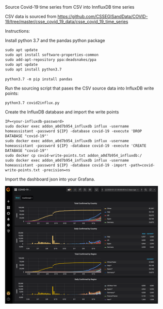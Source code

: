 Source Covid-19 time series from CSV into InnfluxDB time series

CSV data is sourced from https://github.com/CSSEGISandData/COVID-19/tree/master/csse_covid_19_data/csse_covid_19_time_series

Instructions:

Install python 3.7 and the pandas python package

```
sudo apt update
sudo apt install software-properties-common
sudo add-apt-repository ppa:deadsnakes/ppa
sudo apt update
sudo apt install python3.7

python3.7 -m pip install pandas
```

Run the sourcing script that pases the CSV source data into InfluxDB write points:

```
python3.7 covid2influx.py
```

Create the InfluxDB database and import the write points
```
IP=<your-influxdb-password>
sudo docker exec addon_a0d7b954_influxdb influx -username homeassistant -password ${IP} -database covid-19 -execute 'DROP DATABASE "covid-19"'
sudo docker exec addon_a0d7b954_influxdb influx -username homeassistant -password ${IP} -database covid-19 -execute 'CREATE DATABASE "covid-19"'
sudo docker cp covid-write-points.txt addon_a0d7b954_influxdb:/
sudo docker exec addon_a0d7b954_influxdb influx -username homeassistant -password ${IP} -database covid-19 -import -path=covid-write-points.txt -precision=ns
```

Import the dashboard json into your Grafana.

![Image description](Grafana-Covid.png)

